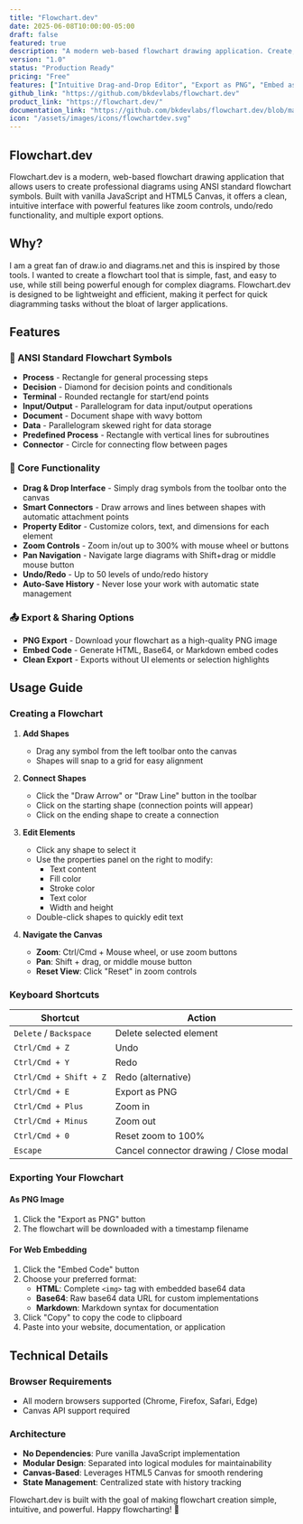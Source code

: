 ```yaml
---
title: "Flowchart.dev"
date: 2025-06-08T10:00:00-05:00
draft: false
featured: true
description: "A modern web-based flowchart drawing application. Create, share, and collaborate on flowcharts with ease."
version: "1.0"
status: "Production Ready"
pricing: "Free"
features: ["Intuitive Drag-and-Drop Editor", "Export as PNG", "Embed as code", "Keyboard Shortcuts"]
github_link: "https://github.com/bkdevlabs/flowchart.dev"
product_link: "https://flowchart.dev/"
documentation_link: "https://github.com/bkdevlabs/flowchart.dev/blob/main/README.md"
icon: "/assets/images/icons/flowchartdev.svg"
---
```


## Flowchart.dev

Flowchart.dev is a modern, web-based flowchart drawing application that allows users to create professional diagrams using ANSI standard flowchart symbols. Built with vanilla JavaScript and HTML5 Canvas, it offers a clean, intuitive interface with powerful features like zoom controls, undo/redo functionality, and multiple export options.

## Why?

I am a great fan of draw.io and diagrams.net and this is inspired by those tools. I wanted to create a flowchart tool that is simple, fast, and easy to use, while still being powerful enough for complex diagrams. Flowchart.dev is designed to be lightweight and efficient, making it perfect for quick diagramming tasks without the bloat of larger applications.

## Features

### 🎨 ANSI Standard Flowchart Symbols
- **Process** - Rectangle for general processing steps
- **Decision** - Diamond for decision points and conditionals
- **Terminal** - Rounded rectangle for start/end points
- **Input/Output** - Parallelogram for data input/output operations
- **Document** - Document shape with wavy bottom
- **Data** - Parallelogram skewed right for data storage
- **Predefined Process** - Rectangle with vertical lines for subroutines
- **Connector** - Circle for connecting flow between pages

### 🔧 Core Functionality
- **Drag & Drop Interface** - Simply drag symbols from the toolbar onto the canvas
- **Smart Connectors** - Draw arrows and lines between shapes with automatic attachment points
- **Property Editor** - Customize colors, text, and dimensions for each element
- **Zoom Controls** - Zoom in/out up to 300% with mouse wheel or buttons
- **Pan Navigation** - Navigate large diagrams with Shift+drag or middle mouse button
- **Undo/Redo** - Up to 50 levels of undo/redo history
- **Auto-Save History** - Never lose your work with automatic state management

### 📤 Export & Sharing Options
- **PNG Export** - Download your flowchart as a high-quality PNG image
- **Embed Code** - Generate HTML, Base64, or Markdown embed codes
- **Clean Export** - Exports without UI elements or selection highlights

## Usage Guide

### Creating a Flowchart

1. **Add Shapes**
   - Drag any symbol from the left toolbar onto the canvas
   - Shapes will snap to a grid for easy alignment

2. **Connect Shapes**
   - Click the "Draw Arrow" or "Draw Line" button in the toolbar
   - Click on the starting shape (connection points will appear)
   - Click on the ending shape to create a connection

3. **Edit Elements**
   - Click any shape to select it
   - Use the properties panel on the right to modify:
     - Text content
     - Fill color
     - Stroke color
     - Text color
     - Width and height
   - Double-click shapes to quickly edit text

4. **Navigate the Canvas**
   - **Zoom**: Ctrl/Cmd + Mouse wheel, or use zoom buttons
   - **Pan**: Shift + drag, or middle mouse button
   - **Reset View**: Click "Reset" in zoom controls

### Keyboard Shortcuts

| Shortcut | Action |
|----------|--------|
| `Delete` / `Backspace` | Delete selected element |
| `Ctrl/Cmd + Z` | Undo |
| `Ctrl/Cmd + Y` | Redo |
| `Ctrl/Cmd + Shift + Z` | Redo (alternative) |
| `Ctrl/Cmd + E` | Export as PNG |
| `Ctrl/Cmd + Plus` | Zoom in |
| `Ctrl/Cmd + Minus` | Zoom out |
| `Ctrl/Cmd + 0` | Reset zoom to 100% |
| `Escape` | Cancel connector drawing / Close modal |

### Exporting Your Flowchart

#### As PNG Image
1. Click the "Export as PNG" button
2. The flowchart will be downloaded with a timestamp filename

#### For Web Embedding
1. Click the "Embed Code" button
2. Choose your preferred format:
   - **HTML**: Complete `<img>` tag with embedded base64 data
   - **Base64**: Raw base64 data URL for custom implementations
   - **Markdown**: Markdown syntax for documentation
3. Click "Copy" to copy the code to clipboard
4. Paste into your website, documentation, or application

## Technical Details

### Browser Requirements
- All modern browsers supported (Chrome, Firefox, Safari, Edge)
- Canvas API support required

### Architecture
- **No Dependencies**: Pure vanilla JavaScript implementation
- **Modular Design**: Separated into logical modules for maintainability
- **Canvas-Based**: Leverages HTML5 Canvas for smooth rendering
- **State Management**: Centralized state with history tracking


Flowchart.dev is built with the goal of making flowchart creation simple, intuitive, and powerful. Happy flowcharting!  🚀